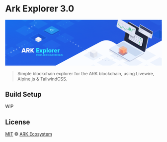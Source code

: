 # Ark Explorer 3.0

<p align="center">
    <img src="/ARKExplorer.png" />
</p>

> Simple blockchain explorer for the ARK blockchain, using Livewire, Alpine.js & TailwindCSS.

## Build Setup
WIP
## License

[MIT](LICENSE) © [ARK Ecosystem](https://ark.io)

